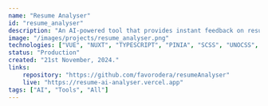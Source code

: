 ```yaml
---
name: "Resume Analyser"
id: "resume_analyser"
description: "An AI-powered tool that provides instant feedback on resume compatibility with Applicant Tracking Systems (ATS). Features include ATS compatibility checks, smart content analysis, and an interactive chat interface for personalized career guidance."
image: "/images/projects/resume_analyser.png"
technologies: ["VUE", "NUXT", "TYPESCRIPT", "PINIA", "SCSS", "UNOCSS", "GEMINI", "MARKDOWN IT", "MAMMOTH", "PDF JS"]
status: "Production"
created: "21st November, 2024."
links:
    repository: "https://github.com/favorodera/resumeAnalyser"
    live: "https://resume-ai-analyser.vercel.app"
tags: ["AI", "Tools", "All"]
---
```


